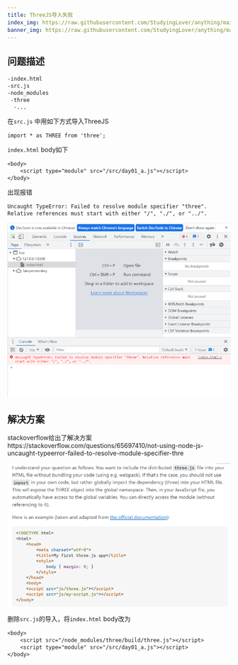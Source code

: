 ```yaml
---
title: ThreeJS导入失败
index_img: https://raw.githubusercontent.com/StudyingLover/anything/main/favicon.ico
banner_img: https://raw.githubusercontent.com/StudyingLover/anything/main/background.png
---
```

## 问题描述
```
-index.html 
-src.js
-node_modules
 -three
  -...
```

在`src.js` 中用如下方式导入ThreeJS
```
import * as THREE from 'three';
```
`index.html` body如下
```
<body>
    <script type="module" src="/src/day01_a.js"></script>
</body>
```
出现报错
```
Uncaught TypeError: Failed to resolve module specifier "three". Relative references must start with either "/", "./", or "../".
```
![image.png](https://raw.githubusercontent.com/StudyingLover/anything/main/20230103172514.png)
## 解决方案
stackoverflow给出了解决方案https://stackoverflow.com/questions/65697410/not-using-node-js-uncaught-typeerror-failed-to-resolve-module-specifier-thre

![image.png](https://raw.githubusercontent.com/StudyingLover/anything/main/20230103172625.png)

删除`src.js`的导入，将`index.html` body改为
```
<body>
    <script src="/node_modules/three/build/three.js"></script>
    <script type="module" src="/src/day01_a.js"></script>
</body>
```
